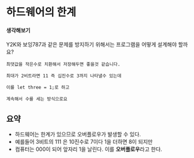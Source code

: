 # 하드웨어의 한계

#### 생각해보기
Y2K와 보잉787과 같은 문제를 방지하기 위해서는 프로그램을 어떻게 설계해야 할까요?

```
최댓값을 작은수로 치환해서 저장해두면 좋을것 같습니다. 

최대가 2비트라면 11 즉 십진수로 3까지 나타낼수 있는데 

이를 let three = 1;로 하고 

계속해서 수를 세는 방식으로요 
```

## 요약
- 하드웨어는 한계가 있으므로 오버플로우가 발생할 수 있다. 
- 예를들어 3비트의 111 은 10진수로 7이다 1을 더하면 8이 되지만 
- 컴퓨터는 000이 되어 앞자리 1을 날린다. 이를 **오버플로우**라고 한다.
